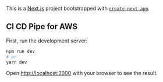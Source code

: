 This is a [Next.js](https://nextjs.org/) project bootstrapped with [`create-next-app`](https://github.com/vercel/next.js/tree/canary/packages/create-next-app).

## CI CD Pipe for AWS

First, run the development server:

```bash
npm run dev
# or
yarn dev
```

Open [http://localhost:3000](http://localhost:3000) with your browser to see the result.
